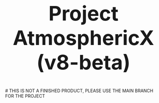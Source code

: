 




<h1 style='font-size: 65px'; align="center">Project AtmosphericX (v8-beta)</h1>
# THIS IS NOT A FINISHED PRODUCT, PLEASE USE THE MAIN BRANCH FOR THE PROJECT

